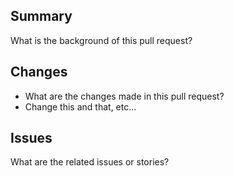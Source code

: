 ## Summary

What is the background of this pull request?

## Changes

-   What are the changes made in this pull request?
-   Change this and that, etc...

## Issues

What are the related issues or stories?
